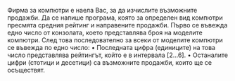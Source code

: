 Фирма за компютри е наела Вас, за да изчислите възможните продажби. Да се напише програма, която за определен вид компютри пресмята средния рейтинг и направените продажби. Първо се въвежда едно число от конзолата, което представлява броя на моделите компютри. След това последователно за всеки от моделите компютри се въвежда по едно число:
•	Последната цифра (единиците) на това число представлява рейтингът, който е в интервала [2…6].
•	Останалите цифри (стотици и десетици) са възможните продажби, които ще се осъществят.
